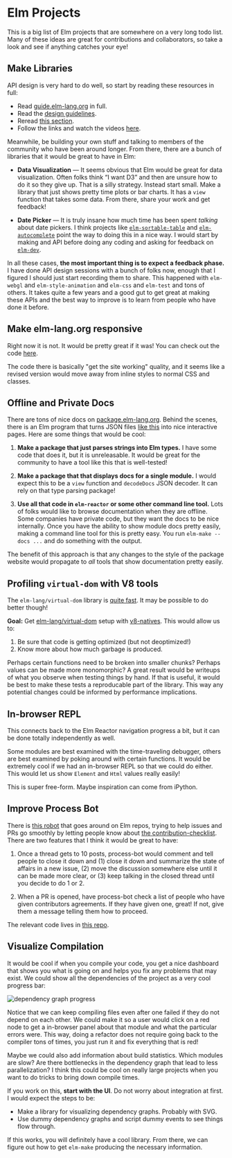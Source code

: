 # Elm Projects

This is a big list of Elm projects that are somewhere on a very long todo list.
Many of these ideas are great for contributions and collaborators, so take a
look and see if anything catches your eye!


## Make Libraries

API design is very hard to do well, so start by reading these resources in full:

  - Read [guide.elm-lang.org](https://guide.elm-lang.org/) in full.
  - Read the [design guidelines](http://package.elm-lang.org/help/design-guidelines).
  - Reread [this section](https://guide.elm-lang.org/reuse/).
  - Follow the links and watch the videos [here](https://guide.elm-lang.org/reuse/more.html).

Meanwhile, be building your own stuff and talking to members of the community who have been around longer. From there, there are a bunch of libraries that it would be great to have in Elm:

  - **Data Visualization** &mdash; It seems obvious that Elm would be great for data visualization. Often folks think &ldquo;I want D3&rdquo; and then are unsure how to do it so they give up. That is a silly strategy. Instead start small. Make a library that just shows pretty time plots or bar charts. It has a `view` function that takes some data. From there, share your work and get feedback!
  
  - **Date Picker** &mdash; It is truly insane how much time has been spent *talking* about date pickers. I think projects like [`elm-sortable-table`](https://github.com/evancz/elm-sortable-table) and [`elm-autocomplete`](https://github.com/thebritican/elm-autocomplete) point the way to doing this in a nice way. I would start by making and API before doing any coding and asking for feedback on [`elm-dev`](https://groups.google.com/forum/#!forum/elm-dev).

In all these cases, **the most important thing is to expect a feedback phase.** I have done API design sessions with a bunch of folks now, enough that I figured I should just start recording them to share. This happened with `elm-webgl` and `elm-style-animation` and `elm-css` and `elm-test` and tons of others. It takes quite a few years and a good gut to get great at making these APIs and the best way to improve is to learn from people who have done it before.
  


## Make elm-lang.org responsive

Right now it is not. It would be pretty great if it was! You can check out the code [here](https://github.com/elm-lang/elm-lang.org/).

The code there is basically "get the site working" quality, and it seems like a revised version would move away from inline styles to normal CSS and classes.


## Offline and Private Docs

There are tons of nice docs on [package.elm-lang.org](http://package.elm-lang.org/). Behind the scenes, there is an Elm program that turns JSON files [like this](http://package.elm-lang.org/packages/elm-lang/core/4.0.5/documentation.json) into nice interactive pages. Here are some things that would be cool:

  1. **Make a package that just parses strings into Elm types.** I have some code that does it, but it is unreleasable. It would be great for the community to have a tool like this that is well-tested!
  
  2. **Make a package that that displays docs for a single module.** I would expect this to be a `view` function and `decodeDocs` JSON decoder. It can rely on that type parsing package!

  3. **Use all that code in `elm-reactor` or some other command line tool.** Lots of folks would like to browse documentation when they are offline. Some companies have private code, but they want the docs to be nice internally. Once you have the ability to show module docs pretty easily, making a command line tool for this is pretty easy. You run `elm-make --docs ...` and do something with the output.

The benefit of this approach is that any changes to the style of the package website would propagate to *all* tools that show documentation pretty easily.


## Profiling `virtual-dom` with V8 tools

The `elm-lang/virtual-dom` library is [quite fast](http://elm-lang.org/blog/blazing-fast-html-round-two). It may be possible to do better though!

**Goal:** Get [elm-lang/virtual-dom](https://github.com/elm-lang/virtual-dom/) setup with [v8-natives](https://www.npmjs.com/package/v8-natives). This would allow us to:

  1. Be sure that code is getting optimized (but not deoptimized!)
  2. Know more about how much garbage is produced.
  
Perhaps certain functions need to be broken into smaller chunks? Perhaps values can be made more monomorphic? A great result would be writeups of what you observe when testing things by hand. If that is useful, it would be best to make these tests a reproducable part of the library. This way any potential changes could be informed by performance implications.


## In-browser REPL

This connects back to the Elm Reactor navigation progress a bit, but it can be done totally independently as well.

Some modules are best examined with the time-traveling debugger, others are best examined by poking around with certain functions. It would be extremely cool if we had an in-browser REPL so that we could do either. This would let us show `Element` and `Html` values really easily!

This is super free-form. Maybe inspiration can come from iPython.


## Improve Process Bot

There is [this robot](https://github.com/process-bot/) that goes around on Elm repos, trying to help issues and PRs go smoothly by letting people know about [the contribution-checklist](https://github.com/process-bot/contribution-checklist). There are two features that I think it would be great to have:

  1. Once a thread gets to 10 posts, process-bot would comment and tell people to close it down and (1) close it down and summarize the state of affairs in a new issue, (2) move the discussion somewhere else until it can be made more clear, or (3) keep talking in the closed thread until you decide to do 1 or 2.
  
  2. When a PR is opened, have process-bot check a list of people who have given contributors agreements. If they have given one, great! If not, give them a message telling them how to proceed.

The relevant code lives in [this repo](https://github.com/process-bot/contribution-checklist).


## Visualize Compilation

It would be cool if when you compile your code, you get a nice dashboard that shows you what is going on and helps you fix any problems that may exist. We could show all the dependencies of the project as a very cool progress bar:

![dependency graph progress](https://raw.githubusercontent.com/elm-lang/projects/master/compiler-progress-visualization/mock.gif)

Notice that we can keep compiling files even after one failed if they do not depend on each other. We could make it so a user would click on a red node to get a in-browser panel about that module and what the particular errors were. This way, doing a refactor does not require going back to the compiler tons of times, you just run it and fix everything that is red!

Maybe we could also add information about build statistics. Which modules are slow? Are there bottlenecks in the dependency graph that lead to less parallelization? I think this could be cool on really large projects when you want to do tricks to bring down compile times.

If you work on this, **start with the UI**. Do not worry about integration at first. I would expect the steps to be:

  - Make a library for visualizing dependency graphs. Probably with SVG.
  - Use dummy dependency graphs and script dummy events to see things flow through.

If this works, you will definitely have a cool library. From there, we can figure out how to get `elm-make` producing the necessary information.
